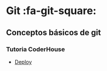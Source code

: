 # Git :fa-git-square:
## Conceptos básicos de git
### Tutoria CoderHouse

* [Deploy](https://piaachigar.github.io/Git/)
